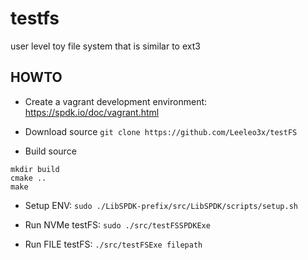testfs
======

user level toy file system that is similar to ext3

## HOWTO

- Create a vagrant development environment: https://spdk.io/doc/vagrant.html

- Download source `git clone https://github.com/Leeleo3x/testFS`

- Build source 

```
mkdir build 
cmake ..
make
```

- Setup ENV: `sudo ./LibSPDK-prefix/src/LibSPDK/scripts/setup.sh`

- Run NVMe testFS: `sudo ./src/testFSSPDKExe`

- Run FILE testFS: `./src/testFSExe filepath`

